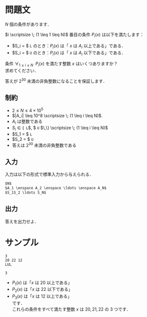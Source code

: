 問題文
=====
$N$ 個の条件があります．  

$i \scriptsize \; (1 \leq 1 \leq N)$ 番目の条件 $P_i(x)$ は以下を満たします：  
- $S_i = $ `L` のとき：$P_i(x)$ は「 $x$ は $A_i$ 以上である」である．
- $S_i = $ `U` のとき：$P_i(x)$ は「 $x$ は $A_i$ 以下である」である．

条件 $\forall_{1 \leq i \leq N} \enspace P_i(x)$ を満たす整数 $x$ はいくつありますか？  
求めてください．  

答えが $2^{30}$ 未満の非負整数になることを保証します．

制約
-----
- $2 \leq N \leq 4 \times 10^5$
- $|A_i| \leq 10^8 \scriptsize \; (1 \leq i \leq N)$.
- $A_i$ は整数である
- $S_i \in \{\,$ `L`$, $ `U` $\,\} \scriptsize \; (1 \leq i \leq N)$
- $S_1 = $ `L`
- $S_2 = $ `U`
- 答えは $2^{30}$ 未満の非負整数である

入力
-----
入力は以下の形式で標準入力から与えられる．
```md
$N$  
$A_1 \enspace A_2 \enspace \ldots \enspace A_N$  
$S_1S_2 \ldots S_N$  
```

出力
-----
答えを出力せよ．  

サンプル
=====
```入力例1
3
20 22 12
LUL
```
```出力例1
3
```
- $P_1(x)$ は「$x$ は $20$ 以上である」  
- $P_2(x)$ は「$x$ は $22$ 以下である」  
- $P_3(x)$ は「$x$ は $12$ 以上である」  
です．  
これらの条件をすべて満たす整数 $x$ は $20, 21, 22$ の $3$ つです．  
